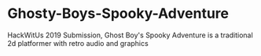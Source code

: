 # Ghosty-Boys-Spooky-Adventure
HackWitUs 2019 Submission, Ghost Boy's Spooky Adventure is a traditional 2d platformer with retro audio and graphics
